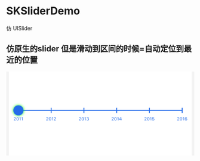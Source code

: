 # SKSliderDemo
仿 UISlider 

## 仿原生的slider 但是滑动到区间的时候=自动定位到最近的位置  
![](https://github.com/AlexanderYeah/SKSliderDemo/blob/master/SKSliderDemo/11.png)
